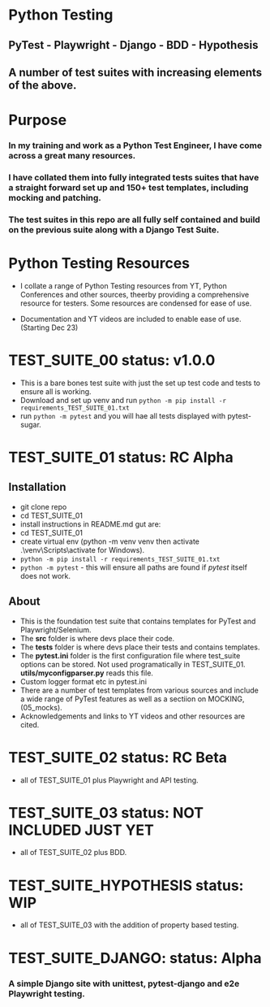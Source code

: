 # Python Testing

<!-- <div>
   <img src="./_images/pytest.svg" width="75" height="75">
   <img src="./_images/playwright.png" width="75" height="75" >
   <img src="./_images/selenium.png" width="75" height="75" >
   <img src="./_images/pytest-flask.webp" width="75" height="75">
   <img src="./_images/pytest-django.jpg" width="75" height="75" >
   <img src="./_images/pytest-bdd.png" width="75" height="75" >
   <img src="./_images/py-behave.png" width="75" height="75" >
</div> -->

## PyTest - Playwright - Django - BDD - Hypothesis 

## A number of test suites with increasing elements of the above.

# Purpose

### In my training and work as a Python Test Engineer, I have come across a great many resources.

### I have collated them into fully integrated tests suites that have a straight forward set up and 150+ test templates, including mocking and patching.

### The test suites in this repo are all fully self contained and build on the previous suite along with a Django Test Suite.

# Python Testing Resources

- I collate a range of Python Testing resources from YT, Python Conferences and other sources, theerby providing a comprehensive resource for testers. Some resources are condensed for ease of use.

- Documentation and YT videos are included to enable ease of use. (Starting Dec 23)

# TEST_SUITE_00 status: v1.0.0

- This is a bare bones test suite with just the set up test code and tests to ensure all is working. 
- Download and set up venv and run `python -m pip install -r requirements_TEST_SUITE_01.txt`
- run `python -m pytest` and you will hae all tests displayed with pytest-sugar.


# TEST_SUITE_01 status: RC Alpha

## Installation

- git clone repo
- cd TEST_SUITE_01
- install instructions in README.md gut are:
- cd TEST_SUITE_01
- create virtual env (python -m venv venv then activate .\venv\Scripts\activate for Windows).
- `python -m pip install -r requirements_TEST_SUITE_01.txt`
- `python -m pytest` - this will ensure all paths are found if *pytest* itself does not work.

## About

- This is the foundation test suite that contains templates for PyTest and Playwright/Selenium. 
- The **src** folder is where devs place their code.
- The **tests** folder is where devs place their tests and contains templates.
- The **pytest.ini** folder is the first configuration file where test_suite options can be stored. Not used programatically in TEST_SUITE_01. **utils/myconfigparser.py** reads this file.
- Custom logger format etc in pytest.ini
- There are a number of test templates from various sources and include a wide range of PyTest features as well as a sectiion on MOCKING, (05_mocks).
- Acknowledgements and links to YT videos and other resources are cited.

# TEST_SUITE_02 status: RC Beta

- all of TEST_SUITE_01 plus Playwright and API testing.

# TEST_SUITE_03 status: NOT INCLUDED JUST YET

- all of TEST_SUITE_02 plus BDD.

# TEST_SUITE_HYPOTHESIS status: WIP

- all of TEST_SUITE_03 with the addition of property based testing.

# TEST_SUITE_DJANGO: status: Alpha

### A simple Django site with unittest, pytest-django and e2e Playwright testing.
